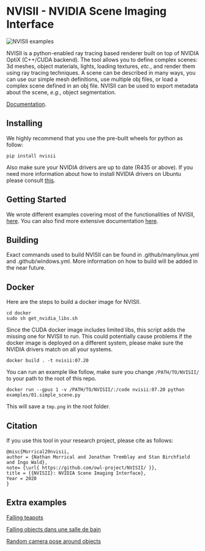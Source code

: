 # NVISII - NVIDIA Scene Imaging Interface

![NVISII examples](https://i.imgur.com/A3MDFzy.png)

NVISII is a python-enabled ray tracing based renderer built on top of NVIDIA OptiX (C++/CUDA backend). 
The tool allows you to define complex scenes: 3d meshes, object materials, lights, loading textures, _etc._, and render 
them using ray tracing techniques. 
A scene can be described in many ways, you can use our simple mesh definitions, use multiple obj files, or 
load a complex scene defined in an obj file.
NVISII can be used to export metadata about the scene, _e.g._, object segmentation. 

[Documentation](https://nvisii.com).

<!--
This library provides a simple, primarily python-user targeted, interface to rendering images of a virtual scene. Its key cornerstones are:

a) a relatively simple, RTX/OptiX-accelerated path tracer, and
b) a interface (available in both python and C) for declaring a scene, doing basic modifications to it, and rendering images

 The two primary goals of this lirary are
a) ease of use (in particular, for non-expert users, and from languages like python), and
b) ease of deployment (ie, allowing headless rendering, minimal dependenies, etc).
To be clear: This is an academic and research renderer. There will be more sophisticated renderers out there, as well as faster ones, better ones, etc;
the goal of _this_ project is to offer something that's easy to get started with.
 -->
## Installing

We highly recommend that you use the pre-built wheels for python as follow: 
```
pip install nvisii
```
Also make sure your NVIDIA drivers are up to date (R435 or above).
If you need more information about how to install NVIDIA drivers on Ubuntu please consult
[this](https://ingowald.blog/installing-the-latest-nvidia-driver-cuda-and-optix-on-linux-ubuntu-18-04/).


## Getting Started 

We wrote different examples covering most of the functionalities of NVISII, [here](examples/). 
You can also find more extensive documentation [here](https://nvisii.com).

## Building 

Exact commands used to build NVISII can be found in .github/manylinux.yml and .github/windows.yml.
More information on how to build will be added in the near future. 

<!-- Although we do not recommend building nvisii from scratch. Here are the rudimentary 
requirements: 
-->

## Docker

Here are the steps to build a docker image for NVISII. 

```
cd docker
sudo sh get_nvidia_libs.sh
```

Since the CUDA docker image includes limited libs, this script adds the missing one for NVISII to run. 
This could potentially cause problems if the docker image is deployed on a different system, 
please make sure the NVIDIA drivers match on all your systems. 

```
docker build . -t nvisii:07.20
```

You can run an example like follow, 
make sure you change `/PATH/TO/NVISII/` to your path to the root of this repo.   
```
docker run --gpus 1 -v /PATH/TO/NVISII/:/code nvisii:07.20 python examples/01.simple_scene.py
```
This will save a `tmp.png` in the root folder. 

## Citation

If you use this tool in your research project, please cite as follows:

    @misc{Morrical20nvisii,
    author = {Nathan Morrical and Jonathan Tremblay and Stan Birchfield and Ingo Wald},
    note= {\url{ https://github.com/owl-project/NVISII/ }},
    title = {{NVISII}: NVIDIA Scene Imaging Interface},
    Year = 2020
    }

## Extra examples

[Falling teapots](https://imgur.com/Fzjg7ZQ)

[Falling objects dans une salle de bain](https://imgur.com/BqSKTO7)

[Random camera pose around objects](https://imgur.com/79eMgUv)

<!-- ## Code Structure

- submodules/ : external git submodule dependencies to build this
- nvisii/ : the (static) library that provides the renderer
    - nvisii/scene/ : code that maintains the nvisii "scene graph"
    - nvisii/render/ : the actual renderer(s) provided in this library
- cAPI/ : a extern "C" shared library/DLL interface for this library
- python/ : python interface for this library
- (?) tools/ : importer tools, as required for samples

## Building

todo

## Samples

todo: need (at least) the following samples

- load an OBJ file, declare camera and light, render an image, save as ppm

- same as before, but do simple modification of scene (ie, rotate it)

- same as before, but two scene (probably need way of "naming" objects when loading), with one rotating around the other

- same as before, but also render depth, and primID -->
